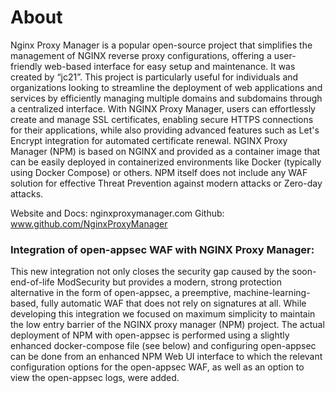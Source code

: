 # About 
Nginx Proxy Manager is a popular open-source project that simplifies the management of NGINX reverse proxy configurations, offering a user-friendly web-based interface for easy setup and maintenance. It was created by “jc21”.
This project is particularly useful for individuals and organizations looking to streamline the deployment of web applications and services by efficiently managing multiple domains and subdomains through a centralized interface.
With NGINX Proxy Manager, users can effortlessly create and manage SSL certificates, enabling secure HTTPS connections for their applications, while also providing advanced features such as Let's Encrypt integration for automated certificate renewal.
NGINX Proxy Manager (NPM) is based on NGINX and provided as a container image that can be easily deployed in containerized environments like Docker (typically using Docker Compose) or others.
NPM itself does not include any WAF solution for effective Threat Prevention against modern attacks or Zero-day attacks.

Website and Docs: nginxproxymanager.com      Github: www.github.com/NginxProxyManager

### Integration of open-appsec WAF with NGINX Proxy Manager:
This new integration not only closes the security gap caused by the soon-end-of-life ModSecurity but provides a modern, strong protection alternative in the form of open-appsec, a preemptive, machine-learning-based, fully automatic WAF that does not rely on signatures at all.
While developing this integration we focused on maximum simplicity to maintain the low entry barrier of the NGINX proxy manager (NPM) project.
The actual deployment of NPM with open-appsec is performed using a slightly enhanced docker-compose file (see below) and configuring open-appsec can be done from an enhanced NPM Web UI interface to which the relevant configuration options for the open-appsec WAF, as well as an option to view the open-appsec logs, were added.
